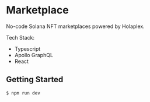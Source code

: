# Marketplace

No-code Solana NFT marketplaces powered by Holaplex.

Tech Stack:

- Typescript
- Apollo GraphQL
- React

## Getting Started

```
$ npm run dev
```